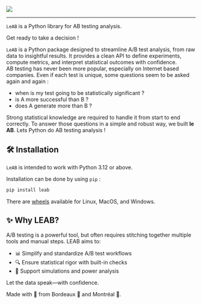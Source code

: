![](https://raw.githubusercontent.com/tlentali/leab/master/docs/_static/logo.svg)

---

`LeAB` is a Python library for AB testing analysis.

Get ready to take a decision !

`LeAB` is a Python package designed to streamline A/B test analysis, from raw data to insightful results. It provides a clean API to define experiments, compute metrics, and interpret statistical outcomes with confidence.  
AB testing has never been more popular, especially on Internet based companies.
Even if each test is unique, some questions seem to be asked again and again :

- when is my test going to be statistically significant ?
- is A more successful than B ?
- does A generate more than B ?

Strong statistical knowledge are required to handle it from start to end correctly.
To answer those questions in a simple and robust way, we built **le AB**.
Lets Python do AB testing analysis !

## 🛠 Installation

`LeAB` is intended to work with Python 3.12 or above.

Installation can be done by using `pip` :

```bash
pip install leab
```

There are [wheels](https://pypi.org/project/leab/#files) available for Linux, MacOS, and Windows.

## ✨ Why LEAB?

A/B testing is a powerful tool, but often requires stitching together multiple tools and manual steps. LEAB aims to:

- 📊 Simplify and standardize A/B test workflows
- 🔍 Ensure statistical rigor with built-in checks
- 🧪 Support simulations and power analysis

Let the data speak—with confidence.

Made with 💙 from Bordeaux 🍷 and Montréal 🍁.

